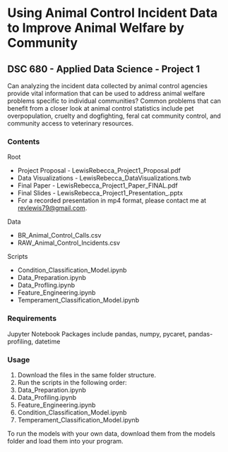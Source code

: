 # Using Animal Control Incident Data to Improve Animal Welfare by Community
## DSC 680 - Applied Data Science - Project 1

Can analyzing the incident data collected by animal control agencies provide vital information that can be used to address animal welfare problems specific to individual communities?  Common problems that can benefit from a closer look at animal control statistics include pet overpopulation, cruelty and dogfighting, feral cat community control, and community access to veterinary resources.

### Contents
Root
- Project Proposal - LewisRebecca_Project1_Proposal.pdf
- Data Visualizations - LewisRebecca_DataVisualizations.twb
- Final Paper - LewisRebecca_Project1_Paper_FINAL.pdf
- Final Slides - LewisRebecca_Project1_Presentation_.pptx
- For a recorded presentation in mp4 format, please contact me at revlewis79@gmail.com.

Data
- BR_Animal_Control_Calls.csv
- RAW_Animal_Control_Incidents.csv

Scripts
- Condition_Classification_Model.ipynb
- Data_Preparation.ipynb
- Data_Profling.ipynb
- Feature_Engineering.ipynb
- Temperament_Classification_Model.ipynb

### Requirements
Jupyter Notebook
Packages include pandas, numpy, pycaret, pandas-profiling, datetime

### Usage
1. Download the files in the same folder structure.
2. Run the scripts in the following order:
  1. Data_Preparation.ipynb
  2. Data_Profiling.ipynb
  3. Feature_Engineering.ipynb
  4. Condition_Classification_Model.ipynb
  5. Temperament_Classification_Model.ipynb

To run the models with your own data, download them from the models folder and load them into your program.









